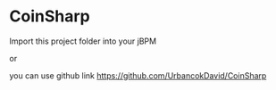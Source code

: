 CoinSharp
=======================

Import this project folder into your jBPM

or

you can use github link https://github.com/UrbancokDavid/CoinSharp
